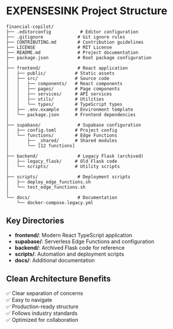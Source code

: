 # EXPENSESINK Project Structure

```
financial-copilot/
├── .editorconfig           # Editor configuration
├── .gitignore             # Git ignore rules
├── CONTRIBUTING.md        # Contribution guidelines
├── LICENSE                # MIT License
├── README.md              # Project documentation
├── package.json           # Root package configuration
│
├── frontend/              # React application
│   ├── public/           # Static assets
│   ├── src/              # Source code
│   │   ├── components/   # React components
│   │   ├── pages/        # Page components
│   │   ├── services/     # API services
│   │   ├── utils/        # Utilities
│   │   └── types/        # TypeScript types
│   ├── .env.example      # Environment template
│   └── package.json      # Frontend dependencies
│
├── supabase/              # Supabase configuration
│   ├── config.toml       # Project config
│   └── functions/        # Edge Functions
│       ├── _shared/      # Shared modules
│       └── [12 functions]
│
├── backend/               # Legacy Flask (archived)
│   ├── legacy_flask/     # Old Flask code
│   └── scripts/          # Utility scripts
│
├── scripts/               # Deployment scripts
│   ├── deploy_edge_functions.sh
│   └── test_edge_functions.sh
│
└── docs/                  # Documentation
    └── docker-compose.legacy.yml
```

## Key Directories

- **frontend/**: Modern React TypeScript application
- **supabase/**: Serverless Edge Functions and configuration
- **backend/**: Archived Flask code for reference
- **scripts/**: Automation and deployment scripts
- **docs/**: Additional documentation

## Clean Architecture Benefits

✅ Clear separation of concerns  
✅ Easy to navigate  
✅ Production-ready structure  
✅ Follows industry standards  
✅ Optimized for collaboration
